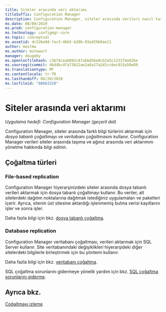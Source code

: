 ```yaml
---
title: Siteler arasında veri aktarımı
titleSuffix: Configuration Manager
description: Configuration Manager, siteler arasında verileri nasıl taşıcağınızı ve verilerin ağınızda aktarımını nasıl yönetebileceğinizi öğrenin.
ms.date: 08/09/2019
ms.prod: configuration-manager
ms.technology: configmgr-core
ms.topic: conceptual
ms.assetid: dc526e8d-fac3-4bb5-b206-03ad29b0ae11
author: mestew
ms.author: mstewart
manager: dougeby
ms.openlocfilehash: c3b74ceab892c67abbd56e8cb2a5c123374a92be
ms.sourcegitcommit: 46d4bc4fa73b22ae2a6a17a2d1cc6ec933a50e89
ms.translationtype: MT
ms.contentlocale: tr-TR
ms.lasthandoff: 08/20/2020
ms.locfileid: "88663320"
---
```

# <a name="data-transfers-between-sites"></a>Siteler arasında veri aktarımı

*Uygulama hedefi: Configuration Manager (geçerli dal)*

Configuration Manager, siteler arasında farklı bilgi türlerini aktarmak için *dosya tabanlı çoğaltmayı* ve *veritabanı çoğaltmasını* kullanır. Configuration Manager verileri siteler arasında taşıma ve ağınız arasında veri aktarımını yönetme hakkında bilgi edinin.  

## <a name="types-of-replication"></a>Çoğaltma türleri

### <a name="file-based-replication"></a><a name="bkmk_fileroute" /></a> File-based replication

Configuration Manager hiyerarşinizdeki siteler arasında dosya tabanlı verileri aktarmak için dosya tabanlı çoğaltmayı kullanır. Bu veriler, alt sitelerdeki dağıtım noktalarına dağıtmak istediğiniz uygulamaları ve paketleri içerir. Ayrıca, sitenin üst sitesine aktardığı işlenmemiş bulma verisi kayıtlarını işler ve sonra işler.  

Daha fazla bilgi için bkz. [dosya tabanlı çoğaltma](file-based-replication.md).

### <a name="database-replication"></a><a name="bkmk_dbrep" /></a> Database replication

Configuration Manager veritabanı çoğaltması, verileri aktarmak için SQL Server kullanır. Site veritabanındaki değişiklikleri hiyerarşideki diğer sitelerdeki bilgilerle birleştirmek için bu yöntemi kullanır.

Daha fazla bilgi için bkz. [veritabanı çoğaltma](database-replication.md).

SQL çoğaltma sorunlarını gidermeye yönelik yardım için bkz. [SQL çoğaltma sorunlarını giderme](../../servers/manage/replication/overview.md).

## <a name="see-also"></a>Ayrıca bkz.

[Çoğaltmayı izleme](../../servers/manage/monitor-replication.md)
